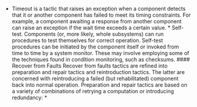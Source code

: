 *  Timeout is a tactic that raises an exception when a component detects that it or another component has failed to meet its timing constraints. For example, a component awaiting a response from another component can raise an exception if the wait time exceeds a certain value. *  Self-test. Components (or, more likely, whole subsystems) can run procedures to test themselves for correct operation. Self-test procedures can be initiated by the component itself or invoked from time to time by a system monitor. These may involve employing some of the techniques found in condition monitoring, such as checksums. #### Recover from Faults Recover from faults tactics are refined into preparation and repair tactics and reintroduction tactics. The latter are concerned with reintroducing a failed (but rehabilitated) component back into normal operation. Preparation and repair tactics are based on a variety of combinations of retrying a computation or introducing redundancy: * 